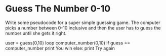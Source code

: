 # Guess The Number 0-10

Write some pseudocode for a super simple guessing game.
The computer picks a number between 0-10 inclusive and then the user has to guess the number until she gets it right.

user = guess(0,10)
loop computer_number(0,10)
if guess == computer_number
    print You win
else:
    print Try again